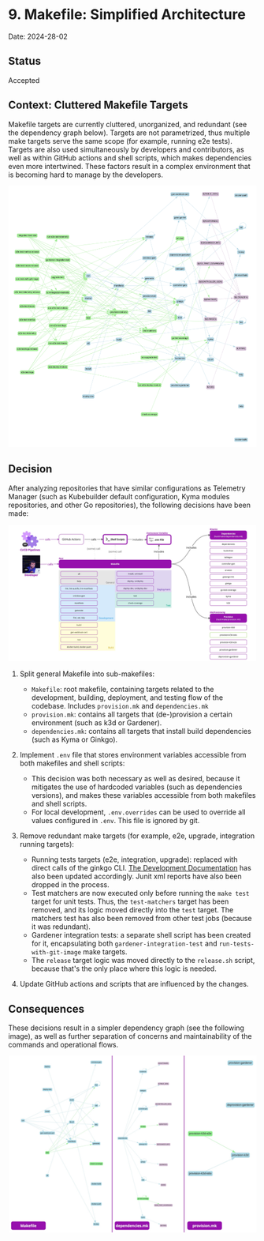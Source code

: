 # 9. Makefile: Simplified Architecture

Date: 2024-28-02

## Status

Accepted

## Context: Cluttered Makefile Targets

Makefile targets are currently cluttered, unorganized, and redundant (see the dependency graph below). Targets are not parametrized, thus multiple make targets serve the same scope (for example, running e2e tests). Targets are also used simultaneously by developers and contributors, as well as within GitHub actions and shell scripts, which makes dependencies even more intertwined. These factors result in a complex environment that is becoming hard to manage by the developers.

![Makefile Dependency Graph (After)](../assets/makefile-graph-before.png)

## Decision

After analyzing repositories that have similar configurations as Telemetry Manager (such as Kubebuilder default configuration, Kyma modules repositories, and other Go repositories), the following decisions have been made:

![Makefile Archtiecture](../assets/makefile-architecture.jpg)

1. Split general Makefile into sub-makefiles:
   - `Makefile`: root makefile, containing targets related to the development, building, deployment, and testing flow of the codebase. Includes `provision.mk` and `dependencies.mk`
   - `provision.mk`: contains all targets that (de-)provision a certain environment (such as k3d or Gardener).
   - `dependencies.mk`: contains all targets that install build dependencies (such as Kyma or Ginkgo).
2. Implement `.env` file that stores environment variables accessible from both makefiles and shell scripts:
   - This decision was both necessary as well as desired, because it mitigates the use of hardcoded variables (such as dependencies versions), and makes these variables accessible from both makefiles and shell scripts.
   - For local development, `.env.overrides` can be used to override all values configured in `.env`. This file is ignored by git.
3. Remove redundant make targets (for example, e2e, upgrade, integration running targets):

   - Running tests targets (e2e, integration, upgrade): replaced with direct calls of the ginkgo CLI. [The Development Documentation](../development.md) has also been updated accordingly. Junit xml reports have also been dropped in the process.
   - Test matchers are now executed only before running the `make test` target for unit tests. Thus, the `test-matchers` target has been removed, and its logic moved directly into the `test` target. The matchers test has also been removed from other test jobs (because it was redundant).
   - Gardener integration tests: a separate shell script has been created for it, encapsulating both `gardener-integration-test` and `run-tests-with-git-image` make targets.
   - The `release` target logic was moved directly to the `release.sh` script, because that's the only place where this logic is needed.

4. Update GitHub actions and scripts that are influenced by the changes.

## Consequences

These decisions result in a simpler dependency graph (see the following image), as well as further separation of concerns and maintainability of the commands and operational flows.

![Makefile Dependency Graph (After)](../assets/makefile-graph-after.jpg)
